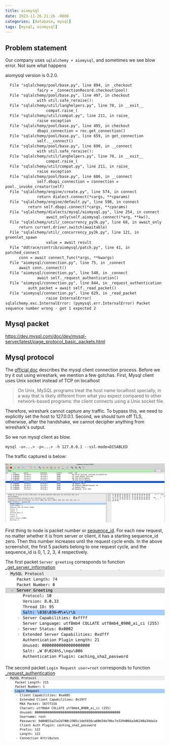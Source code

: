 ```yaml
---
title: aiomysql
date: 2023-11-26 21:26 -0800
categories: [database, mysql]
tags: [mysql, aiomysql]
---
```


## Problem statement

Our company uses `sqlalchemy + aiomysql`, and sometimes we see blow error. Not sure what happens

aiomysql version is 0.2.0.

```
  File "sqlalchemy/pool/base.py", line 894, in _checkout
              fairy = _ConnectionRecord.checkout(pool)
  File "sqlalchemy/pool/base.py", line 497, in checkout
              with util.safe_reraise():
  File "sqlalchemy/util/langhelpers.py", line 70, in __exit__
                  compat.raise_(
  File "sqlalchemy/util/compat.py", line 211, in raise_
              raise exception
  File "sqlalchemy/pool/base.py", line 495, in checkout
              dbapi_connection = rec.get_connection()
  File "sqlalchemy/pool/base.py", line 659, in get_connection
              self.__connect()
  File "sqlalchemy/pool/base.py", line 690, in __connect
              with util.safe_reraise():
  File "sqlalchemy/util/langhelpers.py", line 70, in __exit__
                  compat.raise_(
  File "sqlalchemy/util/compat.py", line 211, in raise_
              raise exception
  File "sqlalchemy/pool/base.py", line 686, in __connect
              self.dbapi_connection = connection = pool._invoke_creator(self)
  File "sqlalchemy/engine/create.py", line 574, in connect
              return dialect.connect(*cargs, **cparams)
  File "sqlalchemy/engine/default.py", line 598, in connect
          return self.dbapi.connect(*cargs, **cparams)
  File "sqlalchemy/dialects/mysql/aiomysql.py", line 254, in connect
                  await_only(self.aiomysql.connect(*arg, **kw)),
  File "sqlalchemy/util/_concurrency_py3k.py", line 68, in await_only
      return current.driver.switch(awaitable)
  File "sqlalchemy/util/_concurrency_py3k.py", line 121, in greenlet_spawn
                  value = await result
  File "ddtrace/contrib/aiomysql/patch.py", line 41, in patched_connect
      conn = await connect_func(*args, **kwargs)
  File "aiomysql/connection.py", line 75, in _connect
      await conn._connect()
  File "aiomysql/connection.py", line 540, in _connect
              await self._request_authentication()
  File "aiomysql/connection.py", line 844, in _request_authentication
          auth_packet = await self._read_packet()
  File "aiomysql/connection.py", line 629, in _read_packet
                  raise InternalError(
sqlalchemy.exc.InternalError: (pymysql.err.InternalError) Packet sequence number wrong - got 1 expected 2
```

## Mysql packet

https://dev.mysql.com/doc/dev/mysql-server/latest/page_protocol_basic_packets.html

## Mysql protocol

The [official doc](https://dev.mysql.com/doc/dev/mysql-server/latest/page_protocol_connection_phase.html)
describes the mysql client connection process. Before we try it out using wireshark, we mention a few
gotchas. First, Mysql client uses Unix socket instead of TCP on localhost

> On Unix, MySQL programs treat the host name localhost specially, in a way that is likely different from what you expect compared to other network-based programs: the client connects using a Unix socket file.

Therefore, wireshark cannot capture any traffic. To bypass this, we need to explicitly set the host to 127.0.0.1. Second,
we should turn off TLS, otherwise, after the handshake, we cannot decipher anything from wireshark's output.

So we run mysql client as blow.

```
mysql -u<...> -p<...> -h 127.0.0.1 --ssl-mode=DISABLED
```

The traffic captured is below:

![Mysql TCP packets](/assets/images/wireshark-mysql-connection.png)

First thing to node is packet number or [sequence_id](https://dev.mysql.com/doc/dev/mysql-server/latest/page_protocol_basic_packets.html).
For each new request, no matter whether it is from server or client, it has a starting sequence_id zero. Then this number increases until
the request cycle ends. In the above screenshot, the first 5 packets belong to one request cycle, and the sequence_id is 0, 1, 2, 3, 4
respectively.

The first packet `Server greeting` corresponds to function [\_get_server_information](https://github.com/aio-libs/aiomysql/blob/98ad0fe07e642e19a293f9db282541ced2201d8a/aiomysql/connection.py#L1539)
![Mysql TCP packets 1](/assets/images/wireshark-mysql-packet-0.png)

The second packet `Login Request user=root` corresponds to function [\_request_authentication](https://github.com/aio-libs/aiomysql/blob/98ad0fe07e642e19a293f9db282541ced2201d8a/aiomysql/connection.py#L540)
![Mysql TCP packets 1](/assets/images/wireshark-mysql-packet-1.png)
